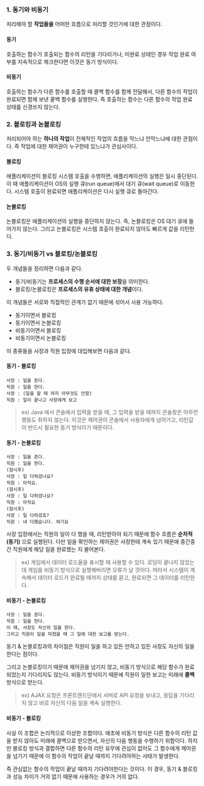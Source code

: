 ### 1. 동기와 비동기

처리해야 할 **작업들을** 어떠한 흐름으로 처리할 것인가에 대한 관점이다.

#### 동기

호출하는 함수가 호출되는 함수의 리턴을 기다리거나, 미완료 상태인 경우 작업 완료 여부를 지속적으로 체크한다면 이것은 동기 방식이다.

#### 비동기 

호출하는 함수가 다른 함수를 호출할 때 콜백 함수를 함께 전달해서, 다른 함수의 작업이 완료되면 함께 보낸 콜백 함수를 실행한다.
즉 호출하는 함수는 다른 함수의 작업 완료 상태를 신경쓰지 않는다.

### 2. 블로킹과 논블로킹

처리되어야 하는 **하나의 작업**이 전체적인 작업의 흐름을 막느냐 안막느냐에 대한 관점이다.
즉 작업에 대한 제어권이 누구한테 있느냐가 관심사이다.

#### 블로킹

애플리케이션이 블로킹 시스템 호출을 수행하면, 애플리케이션의 실행은 일시 중단된다.
이 때 애플리케이션이 OS의 실행 큐(run queue)에서 대기 큐(wait queue)로 이동한다.
시스템 호출이 완료되면 애플리케이션은 다시 실행 큐로 돌아간다.

#### 논블로킹

논블로킹은 애플리케이션의 실행을 중단하지 않는다.
즉, 논블로킹은 OS 대기 큐에 들어가지 않는다.
그리고 논블로킹은 시스템 호출이 완료되지 않아도 빠르게 값을 리턴한다.


### 3. 동기/비동기 vs 블로킹/논블로킹

두 개념들을 정리하면 다음과 같다.
- 동기/비동기는 **프로세스의 수행 순서에 대한 보장**을 의미한다.
- 블로킹/논블로킹은 **프로세스의 유휴 상태에 대한 개념**이다.

이 개념들은 서로와 직접적인 관계가 없기 때문에 섞어서 사용 가능하다.

- 동기이면서 블로킹
- 동기이면서 논블로킹
- 비동기이면서 블로킹
- 비동기이면서 논블로킹

이 종류들을 사장과 직원 입장에 대입해보면 다음과 같다.

#### 동기 - 블로킹
```text
사장 : 일을 준다.
직원 : 일을 한다.
사장 : (일을 할 때 까지 아무것도 안함)
직원 : 일이 끝나고 사장에게 보고
```

> ex) Java 에서 콘솔에서 입력을 받을 때, 그 입력을 받을 때까지 콘솔창은 아무런 행동도 취하지 않는다.
이것은 제어권이 콘솔에서 사용자에게 넘어가고, 리턴값이 반드시 필요한 동기 방식이기 때문이다.

#### 동기 - 논블로킹


```text
사장 : 일을 준다. 
직원 : 일을 한다.
(잠시후)
사장 : 일 다하셨나요?
직원 : 아직요.
(잠시후)
사장 : 일 다하셨나요?
직원 : 아직요
(잠시후)
사장 : 일 다하셨죠?
직원 : 네 다했습니다. 여기요
```

사장 입장에서는 직원의 일이 다 했을 때, 리턴받아야 되기 때문에 함수 흐름은 **순차적(동기)** 으로 실행된다.
다만 일을 확인하는 제어권은 사장한테 계속 있기 때문에 중간중간 직원에게 해당 일을 완료했는 지 물어본다.

> ex) 게임에서 데이터 로드율을 표시할 때 사용할 수 있다.
> 로딩이 끝나지 않았는데 게임을 비동기 방식으로 실행해버리면 오류가 날 것이다.
> 따라서 시스템이 계속해서 데이터 로드가 완료될 때까지 상태를 묻고, 완료되면 그 데이터를 리턴한다.

#### 비동기 - 논블로킹

```text
사장 : 일을 준다.
직원 : 일을 한다.
이 때, 사장도 자신의 일을 한다.
그리고 직원이 일을 마쳤을 때 그 일에 대한 보고를 받는다.
```

동기 & 논블로킹과의 차이점은 직원이 일을 하고 있든 안하고 있든 사장도 자신의 일을 한다는 점이다.

그리고 논블로킹이기 때문에 제어권을 넘기지 않고, 비동기 방식으로 해당 함수가 완료되었는지 기다리지도 않는다.
비동기 방식이기 때문에 직원이 일한 보고는 미래에 **콜백** 방식으로 받는다.

> ex) AJAX 요청은
> 프론트엔드단에서 서버로 API 요청을 보내고, 응답을 기다리지 않고 바로 자신의 다음 일을 계속 실행한다.

#### 비동기 - 블로킹

사실 이 조합은 논리적으로 이상한 조합이다.
애초에 비동기 방식은 다른 함수의 리턴 값을 받지 않아도 미래에 콜백으로 받으면서, 자신의 다음 행동을
수행하기 위함이다. 하지만 블로킹 방식과 결합하면 다른 함수의 리턴 유무에 관심이 없어도 그 함수에게
제어권을 넘기기 때문에 이 함수의 작업이 끝날 때까지 기다려야하는 사태가 발생한다.

즉 관심없는 함수의 작업이 끝날 때까지 기다려야한다는 것이다.
이 경우, 동기 & 블로킹과 성능 차이가 거의 없기 때문에 사용하는 경우가 거의 없다.



